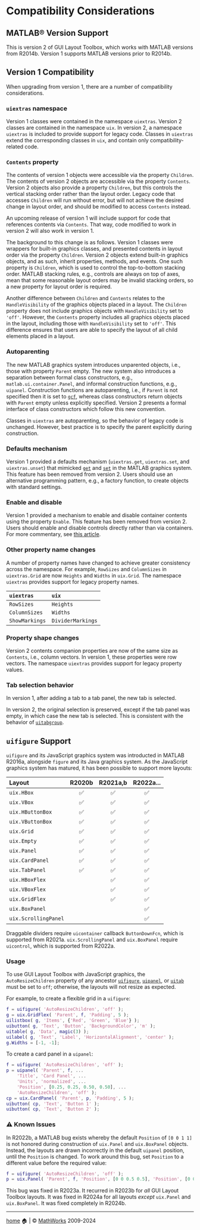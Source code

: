 # Compatibility Considerations

## MATLAB&reg; Version Support

This is version 2 of GUI Layout Toolbox, which works with MATLAB versions from R2014b.  Version 1 supports MATLAB versions prior to R2014b.

## Version 1 Compatibility

When upgrading from version 1, there are a number of compatibility considerations.

### `uiextras` namespace

Version 1 classes were contained in the namespace `uiextras`. Version 2 classes are contained in the namespace `uix`. In version 2, a namespace `uiextras` is included to provide support for legacy code. Classes in `uiextras` extend the corresponding classes in `uix`, and contain only compatibility-related code.

### `Contents` property

The contents of version 1 objects were accessible via the property `Children`. The contents of version 2 objects are accessible via the property `Contents`. Version 2 objects also provide a property `Children`, but this controls the vertical stacking order rather than the layout order. Legacy code that accesses `Children` will run without error, but will not achieve the desired change in layout order, and should be modified to access `Contents` instead.

An upcoming release of version 1 will include support for code that references contents via `Contents`. That way, code modified to work in version 2 will also work in version 1.

The background to this change is as follows. Version 1 classes were wrappers for built-in graphics classes, and presented contents in layout order via the property `Children`. Version 2 objects extend built-in graphics objects, and as such, inherit properties, methods, and events. One such property is `Children`, which is used to control the top-to-bottom stacking order. MATLAB stacking rules, e.g., controls are always on top of axes, mean that some reasonable layout orders may be invalid stacking orders, so a new property for layout order is required.

Another difference between `Children` and `Contents` relates to the `HandleVisibility` of the graphics objects placed in a layout. The `Children` property does not include graphics objects with `HandleVisibility` set to `'off'`. However, the `Contents` property includes all graphics objects placed in the layout, including those with `HandleVisibility` set to `'off'`. This difference ensures that users are able to specify the layout of all child elements placed in a layout.

### Autoparenting

The new MATLAB graphics system introduces unparented objects, i.e., those with property `Parent` empty. The new system also introduces a separation between formal class constructors, e.g., `matlab.ui.container.Panel`, and informal construction functions, e.g., `uipanel`. Construction functions are autoparenting, i.e., if `Parent` is not specified then it is set to [`gcf`](https://www.mathworks.com/help/matlab/ref/gcf.html), whereas class constructors return objects with `Parent` empty unless explicitly specified. Version 2 presents a formal interface of class constructors which follow this new convention.

Classes in `uiextras` are autoparenting, so the behavior of legacy code is unchanged. However, best practice is to specify the parent explicitly during construction.

### Defaults mechanism

Version 1 provided a defaults mechanism (`uiextras.get`, `uiextras.set`, and `uiextras.unset`) that mimicked [`get`](https://www.mathworks.com/help/matlab/ref/get.html) and [`set`](https://www.mathworks.com/help/matlab/ref/set.html) in the MATLAB graphics system. This feature has been removed from version 2. Users should use an alternative programming pattern, e.g., a factory function, to create objects with standard settings.

### Enable and disable

Version 1 provided a mechanism to enable and disable container contents using the property `Enable`. This feature has been removed from version 2. Users should enable and disable controls directly rather than via containers. For more commentary, see [this article](https://stackoverflow.com/questions/305527/how-to-disable-a-container-and-its-children-in-swing).

### Other property name changes

A number of property names have changed to achieve greater consistency across the namespace. For example, `RowSizes` and `ColumnSizes` in `uiextras.Grid` are now `Heights` and `Widths` in `uix.Grid`. The namespace `uiextras` provides support for legacy property names.

| `uiextras` | `uix` |
| :-- | :-- |
| `RowSizes` | `Heights` |
| `ColumnSizes` | `Widths` |
| `ShowMarkings` | `DividerMarkings`  |

### Property shape changes

Version 2 contents companion properties are now of the same size as `Contents`, i.e., column vectors. In version 1, these properties were row vectors. The namespace `uiextras` provides support for legacy property values.

### Tab selection behavior

In version 1, after adding a tab to a tab panel, the new tab is selected.

In version 2, the original selection is preserved, except if the tab panel was empty, in which case the new tab is selected. This is consistent with the behavior of [`uitabgroup`](https://www.mathworks.com/help/matlab/ref/uitabgroup.html).

## `uifigure` Support

`uifigure` and its JavaScript graphics system was introducted in MATLAB R2016a, alongside `figure` and its Java graphics system.  As the JavaScript graphics system has matured, it has been possible to support more layouts:

| Layout | R2020b | R2021a,b | R2022a... |
| :--- | :---: | :---: | :---: |
| `uix.HBox` | :white_check_mark: | :white_check_mark: | :white_check_mark: |
| `uix.VBox` | :white_check_mark: | :white_check_mark: | :white_check_mark: |
| `uix.HButtonBox` | :white_check_mark: | :white_check_mark: | :white_check_mark: |
| `uix.VButtonBox` | :white_check_mark: | :white_check_mark: | :white_check_mark: |
| `uix.Grid` | :white_check_mark: | :white_check_mark: | :white_check_mark: |
| `uix.Empty` | :white_check_mark: | :white_check_mark: | :white_check_mark: |
| `uix.Panel` | :white_check_mark: | :white_check_mark: | :white_check_mark: |
| `uix.CardPanel` | :white_check_mark: | :white_check_mark: | :white_check_mark: |
| `uix.TabPanel` | :white_check_mark: | :white_check_mark: | :white_check_mark: |
| `uix.HBoxFlex` | | :white_check_mark: | :white_check_mark: |
| `uix.VBoxFlex` | | :white_check_mark: | :white_check_mark: |
| `uix.GridFlex` | | :white_check_mark: | :white_check_mark: |
| `uix.BoxPanel` | | | :white_check_mark: |
| `uix.ScrollingPanel` | | | :white_check_mark: |

Draggable dividers require `uicontainer` callback `ButtonDownFcn`, which is supported from R2021a.  `uix.ScrollingPanel` and `uix.BoxPanel` require `uicontrol`, which is supported from R2022a.

### Usage

To use GUI Layout Toolbox with JavaScript graphics, the `AutoResizeChildren` property of any ancestor [`uifigure`](https://www.mathworks.com/help/matlab/ref/uifigure.html), [`uipanel`](https://www.mathworks.com/help/matlab/ref/uipanel.html), or [`uitab`](https://www.mathworks.com/help/matlab/ref/uitab.html) must be set to `off`; otherwise, the layouts will not resize as expected.

For example, to create a flexible grid in a `uifigure`:

```matlab
f = uifigure( 'AutoResizeChildren', 'off' );
g = uix.GridFlex( 'Parent', f, 'Padding', 5 );
uilistbox( g, 'Items', {'Red', 'Green', 'Blue'} );
uibutton( g, 'Text', 'Button', 'BackgroundColor', 'm' );
uitable( g, 'Data', magic(3) );
uilabel( g, 'Text', 'Label', 'HorizontalAlignment', 'center' );
g.Widths = [-1, -1];
```

To create a card panel in a `uipanel`:

```matlab
f = uifigure( 'AutoResizeChildren', 'off' );
p = uipanel( 'Parent', f, ...
    'Title', 'Card Panel', ...
    'Units', 'normalized', ...
    'Position', [0.25, 0.25, 0.50, 0.50], ...
    'AutoResizeChildren', 'off' );
cp = uix.CardPanel( 'Parent', p, 'Padding', 5 );
uibutton( cp, 'Text', 'Button 1' );
uibutton( cp, 'Text', 'Button 2' );
```

### :warning: Known Issues

In R2022b, a MATLAB bug exists whereby the default `Position` of `[0 0 1 1]` is not honored during construction of `uix.Panel` and `uix.BoxPanel` objects.  Instead, the layouts are drawn incorrectly in the default `uipanel` position, until the `Position` is changed.  To work around this bug, set `Position` to a different value before the required value:

```matlab
f = uifigure( 'AutoResizeChildren', 'off' );
p = uix.Panel( 'Parent', f, 'Position', [0 0 0.5 0.5], 'Position', [0 0 1 1] ); 
```

This bug was fixed in R2023a.  It recurred in R2023b for *all* GUI Layout Toolbox layouts.  It was fixed in R2024a for all layouts *except* `uix.Panel` and `uix.BoxPanel`.  It was fixed completely in R2024b.

___

[home](index.md) :house: | :copyright: [MathWorks](https://www.mathworks.com/services/consulting.html) 2009-2024